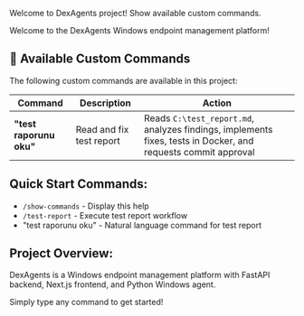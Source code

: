 Welcome to DexAgents project! Show available custom commands.

Welcome to the DexAgents Windows endpoint management platform!

## 🚀 Available Custom Commands

The following custom commands are available in this project:

| Command | Description | Action |
|---------|-------------|--------|
| **"test raporunu oku"** | Read and fix test report | Reads `C:\test_report.md`, analyzes findings, implements fixes, tests in Docker, and requests commit approval |

## Quick Start Commands:
- `/show-commands` - Display this help
- `/test-report` - Execute test report workflow
- "test raporunu oku" - Natural language command for test report

## Project Overview:
DexAgents is a Windows endpoint management platform with FastAPI backend, Next.js frontend, and Python Windows agent.

Simply type any command to get started!